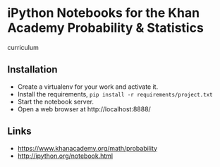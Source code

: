 # iPython Notebooks for the Khan Academy Probability & Statistics
  curriculum

## Installation

* Create a virtualenv for your work and activate it.
* Install the requirements, `pip install -r requirements/project.txt`
* Start the notebook server.
* Open a web browser at http://localhost:8888/


## Links
* https://www.khanacademy.org/math/probability
* http://ipython.org/notebook.html


